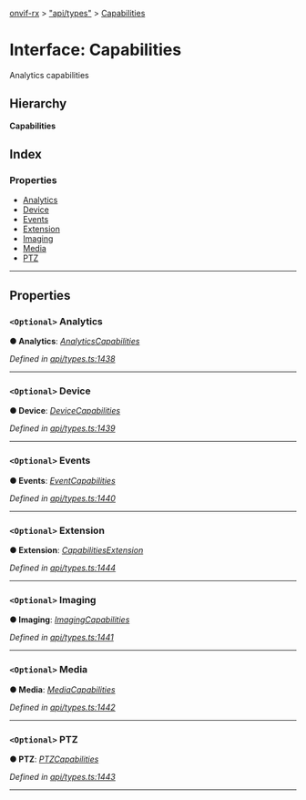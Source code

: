 [onvif-rx](../README.md) > ["api/types"](../modules/_api_types_.md) > [Capabilities](../interfaces/_api_types_.capabilities.md)

# Interface: Capabilities

Analytics capabilities

## Hierarchy

**Capabilities**

## Index

### Properties

* [Analytics](_api_types_.capabilities.md#analytics)
* [Device](_api_types_.capabilities.md#device)
* [Events](_api_types_.capabilities.md#events)
* [Extension](_api_types_.capabilities.md#extension)
* [Imaging](_api_types_.capabilities.md#imaging)
* [Media](_api_types_.capabilities.md#media)
* [PTZ](_api_types_.capabilities.md#ptz)

---

## Properties

<a id="analytics"></a>

### `<Optional>` Analytics

**● Analytics**: *[AnalyticsCapabilities](_api_types_.analyticscapabilities.md)*

*Defined in [api/types.ts:1438](https://github.com/patrickmichalina/onvif-rx/blob/3ab1739/src/api/types.ts#L1438)*

___
<a id="device"></a>

### `<Optional>` Device

**● Device**: *[DeviceCapabilities](_api_types_.devicecapabilities.md)*

*Defined in [api/types.ts:1439](https://github.com/patrickmichalina/onvif-rx/blob/3ab1739/src/api/types.ts#L1439)*

___
<a id="events"></a>

### `<Optional>` Events

**● Events**: *[EventCapabilities](_api_types_.eventcapabilities.md)*

*Defined in [api/types.ts:1440](https://github.com/patrickmichalina/onvif-rx/blob/3ab1739/src/api/types.ts#L1440)*

___
<a id="extension"></a>

### `<Optional>` Extension

**● Extension**: *[CapabilitiesExtension](_api_types_.capabilitiesextension.md)*

*Defined in [api/types.ts:1444](https://github.com/patrickmichalina/onvif-rx/blob/3ab1739/src/api/types.ts#L1444)*

___
<a id="imaging"></a>

### `<Optional>` Imaging

**● Imaging**: *[ImagingCapabilities](_api_types_.imagingcapabilities.md)*

*Defined in [api/types.ts:1441](https://github.com/patrickmichalina/onvif-rx/blob/3ab1739/src/api/types.ts#L1441)*

___
<a id="media"></a>

### `<Optional>` Media

**● Media**: *[MediaCapabilities](_api_types_.mediacapabilities.md)*

*Defined in [api/types.ts:1442](https://github.com/patrickmichalina/onvif-rx/blob/3ab1739/src/api/types.ts#L1442)*

___
<a id="ptz"></a>

### `<Optional>` PTZ

**● PTZ**: *[PTZCapabilities](_api_types_.ptzcapabilities.md)*

*Defined in [api/types.ts:1443](https://github.com/patrickmichalina/onvif-rx/blob/3ab1739/src/api/types.ts#L1443)*

___

